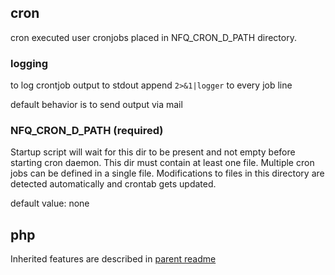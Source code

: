 
## cron

cron executed user cronjobs placed in NFQ_CRON_D_PATH directory.


### logging 

to log crontjob output to stdout append `2>&1|logger` to every job line

default behavior is to send output via mail


### NFQ_CRON_D_PATH (required)

Startup script will wait for this dir to be present and not empty before
starting cron daemon. This dir must contain at least one file. Multiple cron
jobs can be defined in a single file. Modifications to files in this directory
are detected automatically and crontab gets updated.

default value: none



## php

Inherited features are described in [parent readme](../php70-cli/README.md)


